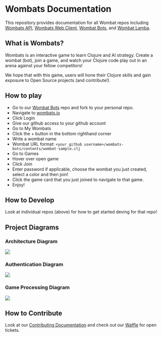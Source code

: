 # Wombats Documentation 
This repository provides documentation for all Wombat repos including [Wombats API](https://github.com/willowtreeapps/wombats-api), [Wombats Web Client](https://github.com/willowtreeapps/wombats-web-client), [Wombat Bots](https://github.com/willowtreeapps/wombats-bots), and [Wombat Lamba](https://github.com/willowtreeapps/wombats-lambda).

## What is Wombats?
Wombats is an interactive game to learn Clojure and AI strategy. Create a wombat (bot), join a game, and watch your Clojure code play out in an arena against your fellow competitors!

We hope that with this game, users will hone their Clojure skills and gain exposure to Open Source projects (and contribute!). 

## How to play
* Go to our [Wombat Bots](https://github.com/willowtreeapps/wombats-bots) repo and fork to your personal repo.
* Navigate to [wombats.io](http://qa.wombats.io/#/) 
* Click Login
* Give our github access to your github account
* Go to My Wombats
* Click the + button in the bottom righthand corner
* Write a wombat name
* Wombat URL format: `<your github username>/wombats-bots/contents/wombat-sample.clj`
* Go to Games
* Hover over open game
* Click Join
* Enter password if applicable, choose the wombat you just created, select a color and then join!
* Click the game card that you just joined to navigate to that game.
* Enjoy!

## How to Develop
Look at individual repos (above) for how to get started deving for that repo! 

## Project Diagrams 

### Architecture Diagram

![](https://github.com/willowtreeapps/wombats-documentation/blob/master/diagrams/architecture.png)

### Authentication Diagram

![](https://github.com/willowtreeapps/wombats-documentation/blob/master/diagrams/authentication.png)

### Game Processing Diagram

![](https://github.com/willowtreeapps/wombats-documentation/blob/master/diagrams/game_processing.png)

## How to Contribute
Look at our [Contributing Documentation](https://github.com/willowtreeapps/wombats-documentation/blob/master/CONTRIBUTING.md) and check out our [Waffle](https://waffle.io/willowtreeapps/wombats-api/join) for open tickets.
